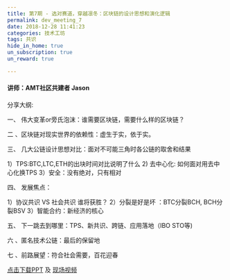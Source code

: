 ```yaml
---
title: 第7期 - 选对赛道，穿越凛冬：区块链的设计思想和演化逻辑
permalink: dev_meeting_7
date: 2018-12-28 11:41:23
categories: 技术工坊
tags: 共识
hide_in_home: true
un_subscription: true
un_reward: true

---
```


#### 讲师：AMT社区共建者 Jason

分享大纲:


一、 伟大变革or旁氏泡沫：谁需要区块链，需要什么样的区块链？

二 、区块链对现实世界的依赖性：虚生于实，依于实。

三、 几大公链设计思想对比：面对不可能三角时各公链的取舍和结果

  1）TPS:BTC,LTC,ETH的出块时间对比说明了什么
  2)  去中心化: 如何面对用去中心化换TPS
  3）安全：没有绝对，只有相对

四、 发展焦点：

   1）协议共识 VS 社会共识 谁将获胜？
   2）分裂是好是坏 ：BTC分裂BCH, BCH分裂BSV
   3）智能合约：新经济的核心

五、 下一跳去到哪里：TPS、新共识、跨链、应用落地（IBO STO等)

六 、匿名技术公链：最后的保留地

七 、前路展望：符合社会需要，百花迎春

[点击下载PPT](https://img.learnblockchain.cn/pdf/meetup_7.pdf) 及 [现场视频](https://m.qlchat.com/live/channel/channelPage/2000003125933455.htm)
